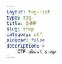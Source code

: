 ```yaml
---
layout: tag-list
type: tag
title: SNMP
slug: snmp
category: ctf
sidebar: false
description: >
    CTF about snmp
---
```

